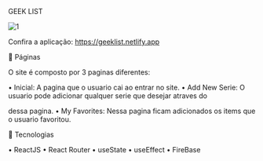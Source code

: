 GEEK LIST


![1](https://user-images.githubusercontent.com/48024333/188337546-b35ec8a4-82c3-47c8-b3db-990fbe4c183b.gif)



Confira a aplicação: https://geeklist.netlify.app

📁 Páginas

O site é composto por 3 paginas diferentes:

• Inicial: A pagina que o usuario cai ao entrar no site.
• Add New Serie: O usuario pode adicionar qualquer serie que desejar atraves do <form> dessa pagina.
• My Favorites: Nessa pagina ficam adicionados os items que o usuario favoritou.


🚀 Tecnologias

• ReactJS
• React Router
• useState
• useEffect
• FireBase
